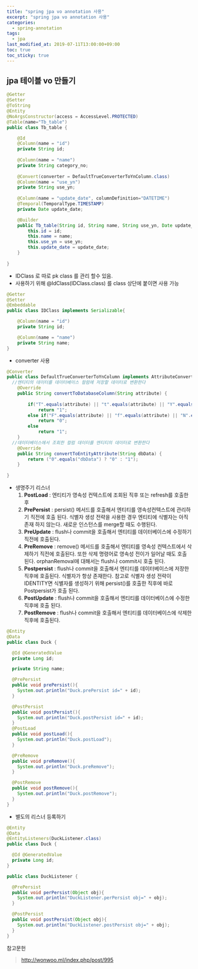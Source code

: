 ```yaml
---
title: "spring jpa vo annotation 사용"
excerpt: "spring jpa vo annotation 사용"
categories:
  - spring-annotation
tags:
  - jpa
last_modified_at: 2019-07-11T13:00:00+09:00
toc: true
toc_sticky: true
---
```


## jpa 테이블 vo 만들기

```java
@Getter
@Setter
@ToString
@Entity
@NoArgsConstructor(access = AccessLevel.PROTECTED)
@Table(name="Tb_table")
public class Tb_table {

	@Id
	@Column(name = "id")
	private String id;
	
	@Column(name = "name")
	private String category_no;
	
	@Convert(converter = DefaultTrueConverterToYnColumn.class)
	@Column(name = "use_yn")
	private String use_yn;
	
	@Column(name = "update_date", columnDefinition="DATETIME")
	@Temporal(TemporalType.TIMESTAMP)
	private Date update_date;

	@Builder
	public Tb_table(String id, String name, String use_yn, Date update_date) {
		this.id = id;
		this.name = name;
		this.use_yn = use_yn;
		this.update_date = update_date;
	}
	
}
```

- IDClass 로 따로 pk class 를 관리 할수 있음.
- 사용하기 위해 @IdClass(IDClass.class) 를 class 상단에 붙이면 사용 가능
```java
@Getter
@Setter
@Embeddable
public class IDClass implements Serializable{

	@Column(name = "id")
	private String id;

	@Column(name = "name")
	private String name;
}

```
- converter 사용
```java
@Converter
public class DefaultTrueConverterToYnColumn implements AttributeConverter<String, String>{
  //엔티티의 데이터를 데이터베이스 컬럼에 저장할 데이터로 변환한다
	@Override
	public String convertToDatabaseColumn(String attribute) {
		
		if("T".equals(attribute) || "t".equals(attribute) || "Y".equals(attribute) || "y".equals(attribute) || "1".equals(attribute) || attribute == null || attribute.isEmpty())
			return "1";
		else if("F".equals(attribute) || "f".equals(attribute) || "N".equals(attribute) || "n".equals(attribute) || "0".equals(attribute))
			return "0";		
		else 
			return "1";
	}
  //데이터베이스에서 조회한 컬럼 데이터를 엔티티의 데이터로 변환한다
	@Override
	public String convertToEntityAttribute(String dbData) {
		return ("0".equals("dbData") ? "0" : "1");
	}
	
}
```
- 생명주기 리스너 
  1. **PostLoad** : 엔티티가 영속성 컨텍스트에 조회된 직후 또는 refresh를 호출한 후
  2. **PrePersist** : persist() 메서드를 호출해서 엔티티를 영속성컨텍스트에 관리하기 직전에 호출 된다. 식별자 생성 전략을 사용한 경우 엔티티에 식별자는 아직 존재 하지 않는다. 새로운 인스턴스를 merge할 때도 수행된다.
  3. **PreUpdate** : flush나 commit을 호출해서 엔티티를 데이터베이스에 수정하기 직전에 호출된다.
  4. **PreRemove** : remove() 메서드를 호출해서 엔티티를 영속성 컨텍스트에서 삭제하기 직전에 호출된다. 또한 삭제 명령어로 영속성 전이가 일어날 때도 호출 된다. orphanRemoval에 대해서는 flush나 commit시 호출 된다.
  5. **Postpersist** : flush나 commit을 호출해서 엔티티를 데이터베이스에 저장한 직후에 호출된다. 식별자가 항상 존재한다. 참고로 식별자 생성 전략이 IDENTITY면 식별자를 생성하기 위해 persist()를 호출한 직후에 바로 Postpersist가 호출 된다.
  6. **PostUpdate** : flush나 commit을 호출해서 엔티티를 데이터베이스에 수정한 직후에 호출 된다.
  7. **PostRemove** : flush나 commit을 호출해서 엔티티를 데이터베이스에 삭제한 직후에 호출된다.
``` java
@Entity
@Data
public class Duck {

  @Id @GeneratedValue
  private Long id;

  private String name;

  @PrePersist
  public void prePersist(){
    System.out.println("Duck.prePersist id=" + id);
  }

  @PostPersist
  public void postPersist(){
    System.out.println("Duck.postPersist id=" + id);
  }
  @PostLoad
  public void postLoad(){
    System.out.println("Duck.postLoad");
  }

  @PreRemove
  public void preRemove(){
    System.out.println("Duck.preRemove");
  }

  @PostRemove
  public void postRemove(){
    System.out.println("Duck.postRemove");
  }
}
```

- 별도의 리스너 등록하기
``` java
@Entity
@Data
@EntityListeners(DuckListener.class)
public class Duck {

  @Id @GeneratedValue
  private Long id;
}
```
``` java
public class DuckListener {

  @PrePersist
  public void perPersist(Object obj){
    System.out.println("DuckListener.perPersist obj=" + obj);
  }

  @PostPersist
  public void postPersist(Object obj){
    System.out.println("DuckListener.postPersist obj=" + obj);
  }
}
```

참고문헌
> http://wonwoo.ml/index.php/post/995